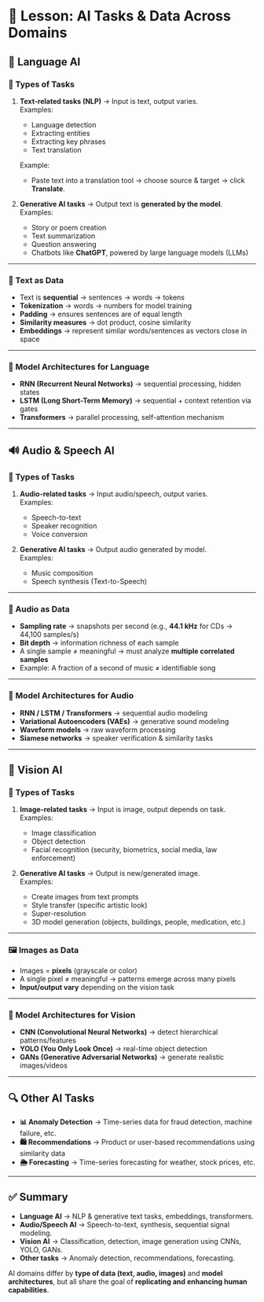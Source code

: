 # 🤖 Lesson: AI Tasks & Data Across Domains

## 📝 Language AI

### 📌 Types of Tasks
1. **Text-related tasks (NLP)** → Input is text, output varies.  
   Examples:  
   - Language detection  
   - Extracting entities  
   - Extracting key phrases  
   - Text translation  

   Example:  
   - Paste text into a translation tool → choose source & target → click **Translate**.

2. **Generative AI tasks** → Output text is **generated by the model**.  
   Examples:  
   - Story or poem creation  
   - Text summarization  
   - Question answering  
   - Chatbots like **ChatGPT**, powered by large language models (LLMs)  

---

### 🔡 Text as Data
- Text is **sequential** → sentences → words → tokens  
- **Tokenization** → words → numbers for model training  
- **Padding** → ensures sentences are of equal length  
- **Similarity measures** → dot product, cosine similarity  
- **Embeddings** → represent similar words/sentences as vectors close in space  

---

### 🧠 Model Architectures for Language
- **RNN (Recurrent Neural Networks)** → sequential processing, hidden states  
- **LSTM (Long Short-Term Memory)** → sequential + context retention via gates  
- **Transformers** → parallel processing, self-attention mechanism  

---

## 🔊 Audio & Speech AI

### 📌 Types of Tasks
1. **Audio-related tasks** → Input audio/speech, output varies.  
   Examples:  
   - Speech-to-text  
   - Speaker recognition  
   - Voice conversion  

2. **Generative AI tasks** → Output audio generated by model.  
   Examples:  
   - Music composition  
   - Speech synthesis (Text-to-Speech)  

---

### 🎼 Audio as Data
- **Sampling rate** → snapshots per second (e.g., **44.1 kHz** for CDs → 44,100 samples/s)  
- **Bit depth** → information richness of each sample  
- A single sample ≠ meaningful → must analyze **multiple correlated samples**  
- Example: A fraction of a second of music ≠ identifiable song  

---

### 🧠 Model Architectures for Audio
- **RNN / LSTM / Transformers** → sequential audio modeling  
- **Variational Autoencoders (VAEs)** → generative sound modeling  
- **Waveform models** → raw waveform processing  
- **Siamese networks** → speaker verification & similarity tasks  

---

## 👀 Vision AI

### 📌 Types of Tasks
1. **Image-related tasks** → Input is image, output depends on task.  
   Examples:  
   - Image classification  
   - Object detection  
   - Facial recognition (security, biometrics, social media, law enforcement)  

2. **Generative AI tasks** → Output is new/generated image.  
   Examples:  
   - Create images from text prompts  
   - Style transfer (specific artistic look)  
   - Super-resolution  
   - 3D model generation (objects, buildings, people, medication, etc.)  

---

### 🖼️ Images as Data
- Images = **pixels** (grayscale or color)  
- A single pixel ≠ meaningful → patterns emerge across many pixels  
- **Input/output vary** depending on the vision task  

---

### 🧠 Model Architectures for Vision
- **CNN (Convolutional Neural Networks)** → detect hierarchical patterns/features  
- **YOLO (You Only Look Once)** → real-time object detection  
- **GANs (Generative Adversarial Networks)** → generate realistic images/videos  

---

## 🔍 Other AI Tasks

- **📊 Anomaly Detection** → Time-series data for fraud detection, machine failure, etc.  
- **🛍️ Recommendations** → Product or user-based recommendations using similarity data  
- **🌦️ Forecasting** → Time-series forecasting for weather, stock prices, etc.  

---

## ✅ Summary
- **Language AI** → NLP & generative text tasks, embeddings, transformers.  
- **Audio/Speech AI** → Speech-to-text, synthesis, sequential signal modeling.  
- **Vision AI** → Classification, detection, image generation using CNNs, YOLO, GANs.  
- **Other tasks** → Anomaly detection, recommendations, forecasting.  

AI domains differ by **type of data (text, audio, images)** and **model architectures**, but all share the goal of **replicating and enhancing human capabilities**.
